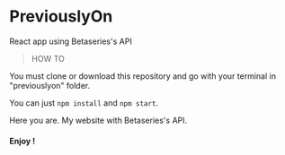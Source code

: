 # PreviouslyOn
React app using Betaseries's API 


> HOW TO

You must clone or download this repository and go with your terminal in "previouslyon" folder. 

You can just ```npm install``` and ```npm start```.

Here you are. My website with Betaseries's API. 

#### Enjoy !
